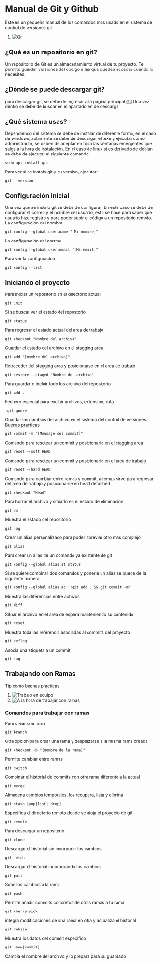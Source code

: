 # Manual de Git y Github
Este es un pequeño manual de los comandos más usado en el sistema de control de versiones git
1. ![Qr](https://github.com/JoseLeviRivera/Manual_De_Git/blob/main/qrcode-generado.png)

## ¿Qué es un repositorio en git?
Un repositorio de Git es un almacenamiento virtual de tu proyecto. Te permite guardar versiones del código a las que puedes acceder cuando lo necesites.

## ¿Dónde se puede descargar git?
para descargar git, se debe de ingresar a la pagina principal [Git](https://git-scm.com/) Una vez dentro se debe de buscar en el apartado en de descarga

## ¿Qué sistema usas?
Dependiendo del sistema se debe de instalar de diferente forma, en el caso de windows, solamente se debe de descargar el .exe y ejecutar como administrador, se deben de aceptar en toda las ventanas emergentes que salga a la hora de instalación.
En el caso de linux si es derivado de debian se debe de ejecutar el siguiente comando:
```
sudo apt install git
```
Para ver si se instalo git y su version, ejecutar:
```
git --version
```
## Configuración inicial 
Una vez que se instaló git se debe de configurar. En este caso se debe de configurar el correo y el nombre del usuario, esto se hace para saber que usuario hizo registro y para poder subir el código a un repositorio remoto.
La configuración del nombre:
```
git config --global user.name "[Mi nombre]"
```
La configuración del correo:
```
git config --global user.email "[Mi email]"
```
Para ver la configuracion 
```
git config --list
```
## Iniciando el proyecto
Para iniciar un repositorio en el directorio actual
```
git init
```
Si se buscar ver el estado del repostorio
```
git status
```
Para regresar al estado actual del area de trabajo
```
git checkout "Nombre del archivo"
```
Guardar el estado del archivo en el stagging area
```
git add "[nombre del archivo]"
```
Retroceder del stagging area y posicionarse en el area de trabajo
```
git restore --staged "Nombre del archivo"
```
Para guardar e incluir todo los archivo del repositorio
```
git add .
```
Fechero especial para excluir archivos, extension, ruta
```
.gitignore
```
Guardar los cambios del archivo en el sistema del control de versiones. [Buenas practicas](https://codigofacilito.com/articulos/buenas-practicas-en-commits-de-git)
```
git commit -m "[Mensaje del commit]"
```
Comando para resetear un commit y posicionarlo en el stagging area 
```
git reset --soft HEAD
```
Comando para resetear un commit y posicionarlo en el area de trabajo
```
git reset --hard HEAD
```
Comando para cambiar entre ramas y commit, ademas sirve para regresar del area de trabajo y posicionarse en head detached 
```
git checkout "Head"
```
Para borrar el archivo y situarlo en el estado de eliminacion
```
git rm
```
Muestra el estado del repositorio
```
git log
```
Crear un alias personalizado para poder abreviar otro mas complejo
```
git alias
```
Para crear un alias de un comando ya existente de git 
```
git config --global alias.st status
```
Si se quiere combinar dos comandos y ponerle un alias se puede de la siguiente manera
```
git config --global alias.ac '!git add . && git commit -m'
```
Muestra las diferencias entre achivos
```
git diff
```
Situar el archivo en el area de espera manteniendo su contenido
```
git reset
```
Muestra toda las referencia asociadas al commits del proyecto 
```
git reflog
```
Asocia una etiqueta a un commit
```
git tag
```
## Trabajando con Ramas 
Tip como buenas practicas 
1. ![Trabajo en equipo](https://github.com/JoseLeviRivera/Manual_De_Git/blob/main/trabajo%20en%20equipo.jpeg)
1. ![A la hora de trabajar con ramas](https://raw.githubusercontent.com/JoseLeviRivera/Manual_De_Git/main/ramas.webp)
### Comandos para trabajar con ramas
Para crear una rama 
```
git branch
```
Otra opcion para crear una rama y desplazarse a la misma rama creada
```
git checkout -b "[nombre de la rama]"
```
Permite cambiar entre ramas
```
git switch
```
Combinar el historial de commits con otra rama diferente a la actual
```
git merge
```
Almacena cambios temporales, los recupera, lista y elimina
```
git stash [pop|list| drop]
```
Especifica el directorio remoto donde se aloja el proyecto de git 
```
git remote
```
Para descargar un repositorio
```
git clone
```
Descargar el historial sin incorporar los cambios 
```
git fetch
```
Descargar el historial incorporando los cambios 
```
git pull
```
Sube los cambios a la rama
```
git push
```
Permite añadir commits concretos de otras ramas a tu rama
```
git cherry-pick
```
integra modificaciones de una rama en otra y actualiza el historial
```
git rebase
```
Muestra los datos del commit especifico
```
git show[commit]
```
Cambia el nombre del archivo y lo prepara para su guardado
